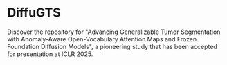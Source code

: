 # DiffuGTS
Discover the repository for "Advancing Generalizable Tumor Segmentation with Anomaly-Aware Open-Vocabulary Attention Maps and Frozen Foundation Diffusion Models", a pioneering study that has been accepted for presentation at ICLR 2025.
